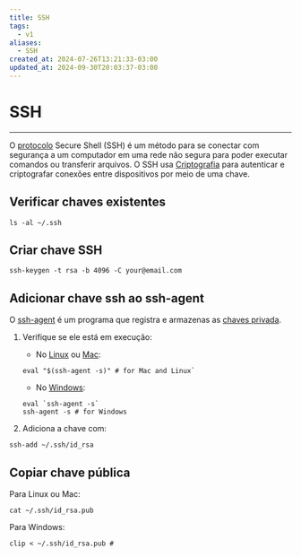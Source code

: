 ```yaml
---
title: SSH
tags:
  - v1
aliases:
  - SSH
created_at: 2024-07-26T13:21:33-03:00
updated_at: 2024-09-30T20:03:37-03:00
---
```

# SSH
---
O [protocolo](../../../../atomos/2024/07/06/Protocolo.md) Secure Shell (SSH) é um método para se conectar com segurança a um computador em uma rede não segura para poder executar comandos ou transferir arquivos. O SSH usa [Criptografia](../../06/30/Criptografia.md) para autenticar e criptografar conexões entre dispositivos por meio de uma chave.

## Verificar chaves existentes
```shell
ls -al ~/.ssh
```

## Criar chave SSH
```shell
ssh-keygen -t rsa -b 4096 -C your@email.com
```
## Adicionar chave ssh ao ssh-agent
O [ssh-agent](../../../../ideias/2024/07/08/ssh_agent.md) é um programa que registra e armazenas as [chaves privada](../../../../atomos/2024/07/12/Chaves_privada.md).

1. Verifique se ele está em execução:
	- No [Linux](../08/Linux.md) ou [Mac](../../../../entrada/2024/07/12/Mac.md): 
	```shell
	eval "$(ssh-agent -s)" # for Mac and Linux`
	```
	-  No [Windows](../../06/30/Windows.md):
	```shell
	eval `ssh-agent -s`
	ssh-agent -s # for Windows
	```

2. Adiciona a chave com:
```shell
ssh-add ~/.ssh/id_rsa
```
## Copiar chave pública
Para Linux ou Mac:
```shell
cat ~/.ssh/id_rsa.pub
```

Para Windows:
```shell
clip < ~/.ssh/id_rsa.pub #
```
